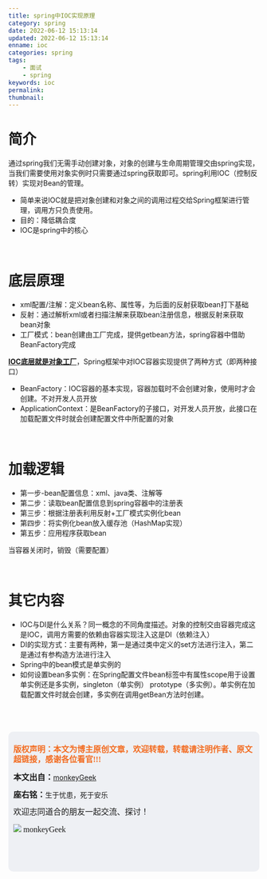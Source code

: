 ```yaml
---
title: spring中IOC实现原理
category: spring
date: 2022-06-12 15:13:14
updated: 2022-06-12 15:13:14
enname: ioc
categories: spring
tags:
	- 面试
	- spring
keywords: ioc
permalink:
thumbnail:
---
```


# **简介**

通过spring我们无需手动创建对象，对象的创建与生命周期管理交由spring实现<!--more-->，当我们需要使用对象实例时只需要通过spring获取即可。spring利用IOC（控制反转）实现对Bean的管理。

- 简单来说IOC就是把对象创建和对象之间的调用过程交给Spring框架进行管理，调用方只负责使用。
- 目的：降低耦合度
- IOC是spring中的核心

</br>

# 底层原理

- xml配置/注解：定义bean名称、属性等，为后面的反射获取bean打下基础
- 反射：通过解析xml或者扫描注解来获取bean注册信息，根据反射来获取bean对象
- 工厂模式：bean创建由工厂完成，提供getbean方法，spring容器中借助BeanFactory完成



**<u>IOC底层就是对象工厂</u>**，Spring框架中对IOC容器实现提供了两种方式（即两种接口）

- BeanFactory：IOC容器的基本实现，容器加载时不会创建对象，使用时才会创建。不对开发人员开放
- ApplicationContext：是BeanFactory的子接口，对开发人员开放，此接口在加载配置文件时就会创建配置文件中所配置的对象

</br>

# 加载逻辑

- 第一步-bean配置信息：xml、java类、注解等
- 第二步：读取bean配置信息到spring容器中的注册表
- 第三步：根据注册表利用反射+工厂模式实例化bean
- 第四步：将实例化bean放入缓存池（HashMap实现）
- 第五步：应用程序获取bean

当容器关闭时，销毁（需要配置）

</br>

# 其它内容

- IOC与DI是什么关系？同一概念的不同角度描述。对象的控制交由容器完成这是IOC，调用方需要的依赖由容器实现注入这是DI（依赖注入）
- DI的实现方式：主要有两种，第一是通过类中定义的set方法进行注入，第二是通过有参构造方法进行注入
- Spring中的bean模式是单实例的
- 如何设置bean多实例：在Spring配置文件bean标签中有属性scope用于设置单实例还是多实例，singleton（单实例） prototype（多实例）。单实例在加载配置文件时就会创建，多实例在调用getBean方法时创建。







</br>

</br>

</br>

<script>
var _hmt = _hmt || [];
(function() {
  var hm = document.createElement("script");
  hm.src = "https://hm.baidu.com/hm.js?2f798e6b269c8a40f12bef25d7f1876d";
  var s = document.getElementsByTagName("script")[0]; 
  s.parentNode.insertBefore(hm, s);
})();
</script>

<div style="height:260px; background-color:rgb(238,240,244); padding:10px;border-radius:10px;">
    <p style="color:#f36c21;font:bold 16px/20px 'kaiTi';">
      版权声明：本文为博主原创文章，欢迎转载，转载请注明作者、原文超链接，感谢各位看官!!!
    </p>
    <p>
      <span style="font:bold 16px/20px 'kaiTi';">本文出自：</span><a href="https://monkeyGeek369.github.io">monkeyGeek</a> 
    </p>
    <p>
      <span style="font:bold 16px/20px 'kaiTi';">座右铭：</span><span>生于忧患，死于安乐</span> 
    </p>
    <p>
      <span style="font:16px/20px 'kaiTi';">欢迎志同道合的朋友一起交流、探讨！</span> 
    </p>
    <img style="height:auto; width:auto;flot:left;" src="../../../../image/monkey64.png" /><span style="font:16px/20px 'kaiTi';flot:left;">   monkeyGeek</span>


